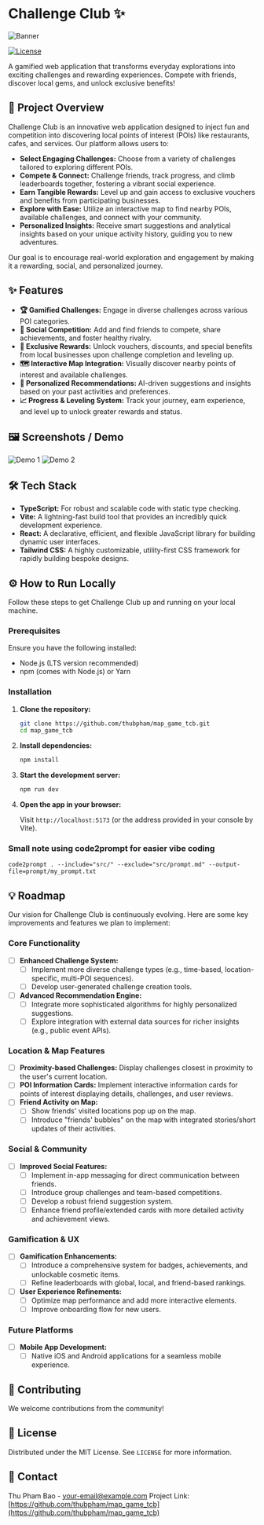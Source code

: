 # Challenge Club ✨

![Banner](/src/assets/images/banner.png)

[![License](https://img.shields.io/badge/License-MIT-blue.svg)](https://opensource.org/licenses/MIT)

A gamified web application that transforms everyday explorations into exciting challenges and rewarding experiences. Compete with friends, discover local gems, and unlock exclusive benefits!

## 🚀 Project Overview

Challenge Club is an innovative web application designed to inject fun and competition into discovering local points of interest (POIs) like restaurants, cafes, and services. Our platform allows users to:

*   **Select Engaging Challenges:** Choose from a variety of challenges tailored to exploring different POIs.
*   **Compete & Connect:** Challenge friends, track progress, and climb leaderboards together, fostering a vibrant social experience.
*   **Earn Tangible Rewards:** Level up and gain access to exclusive vouchers and benefits from participating businesses.
*   **Explore with Ease:** Utilize an interactive map to find nearby POIs, available challenges, and connect with your community.
*   **Personalized Insights:** Receive smart suggestions and analytical insights based on your unique activity history, guiding you to new adventures.

Our goal is to encourage real-world exploration and engagement by making it a rewarding, social, and personalized journey.

## ✨ Features

*   **🏆 Gamified Challenges:** Engage in diverse challenges across various POI categories.
*   **🤝 Social Competition:** Add and find friends to compete, share achievements, and foster healthy rivalry.
*   **🎁 Exclusive Rewards:** Unlock vouchers, discounts, and special benefits from local businesses upon challenge completion and leveling up.
*   **🗺️ Interactive Map Integration:** Visually discover nearby points of interest and available challenges.
*   **👤 Personalized Recommendations:** AI-driven suggestions and insights based on your past activities and preferences.
*   **📈 Progress & Leveling System:** Track your journey, earn experience, and level up to unlock greater rewards and status.

## 🖼️ Screenshots / Demo

![Demo 1](/src/assets/images/gh-demo1.png)
![Demo 2](/src/assets/images/gh-demo2.png)

## 🛠️ Tech Stack

*   **TypeScript:** For robust and scalable code with static type checking.
*   **Vite:** A lightning-fast build tool that provides an incredibly quick development experience.
*   **React:** A declarative, efficient, and flexible JavaScript library for building dynamic user interfaces.
*   **Tailwind CSS:** A highly customizable, utility-first CSS framework for rapidly building bespoke designs.

## ⚙️ How to Run Locally

Follow these steps to get Challenge Club up and running on your local machine.

### Prerequisites

Ensure you have the following installed:

*   Node.js (LTS version recommended)
*   npm (comes with Node.js) or Yarn

### Installation

1.  **Clone the repository:**

    ```bash
    git clone https://github.com/thubpham/map_game_tcb.git
    cd map_game_tcb
    ```
2.  **Install dependencies:**

    ```bash
    npm install
    ```
3.  **Start the development server:**

    ```bash
    npm run dev
    ```
4.  **Open the app in your browser:**

    Visit `http://localhost:5173` (or the address provided in your console by Vite).

### Small note using code2prompt for easier vibe coding
` code2prompt . --include="src/" --exclude="src/prompt.md" --output-file=prompt/my_prompt.txt `

## 💡 Roadmap

Our vision for Challenge Club is continuously evolving. Here are some key improvements and features we plan to implement:

### Core Functionality
*   [ ] **Enhanced Challenge System:**
    *   [ ] Implement more diverse challenge types (e.g., time-based, location-specific, multi-POI sequences).
    *   [ ] Develop user-generated challenge creation tools.
*   [ ] **Advanced Recommendation Engine:**
    *   [ ] Integrate more sophisticated algorithms for highly personalized suggestions.
    *   [ ] Explore integration with external data sources for richer insights (e.g., public event APIs).

### Location & Map Features
*   [ ] **Proximity-based Challenges:** Display challenges closest in proximity to the user's current location.
*   [ ] **POI Information Cards:** Implement interactive information cards for points of interest displaying details, challenges, and user reviews.
*   [ ] **Friend Activity on Map:**
    *   [ ] Show friends' visited locations pop up on the map.
    *   [ ] Introduce "friends' bubbles" on the map with integrated stories/short updates of their activities.

### Social & Community
*   [ ] **Improved Social Features:**
    *   [ ] Implement in-app messaging for direct communication between friends.
    *   [ ] Introduce group challenges and team-based competitions.
    *   [ ] Develop a robust friend suggestion system.
    *   [ ] Enhance friend profile/extended cards with more detailed activity and achievement views.

### Gamification & UX
*   [ ] **Gamification Enhancements:**
    *   [ ] Introduce a comprehensive system for badges, achievements, and unlockable cosmetic items.
    *   [ ] Refine leaderboards with global, local, and friend-based rankings.
*   [ ] **User Experience Refinements:**
    *   [ ] Optimize map performance and add more interactive elements.
    *   [ ] Improve onboarding flow for new users.

### Future Platforms
*   [ ] **Mobile App Development:**
    *   [ ] Native iOS and Android applications for a seamless mobile experience.

## 🤝 Contributing

We welcome contributions from the community!

## 📜 License

Distributed under the MIT License. See `LICENSE` for more information.

## 📧 Contact

Thu Pham Bao - [your-email@example.com](mailto:your-email@example.com)
Project Link: [https://github.com/thubpham/map_game_tcb](https://github.com/thubpham/map_game_tcb)